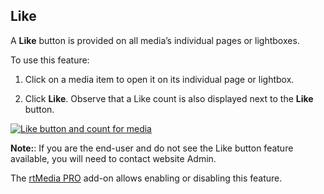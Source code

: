 
## Like
A **Like** button is provided on all media’s individual pages or lightboxes.

To use this feature:
	
1. Click on a media item to open it on its individual page or lightbox.

	
2. Click **Like**. Observe that a Like count is also displayed next to the **Like** button.


[![Like button and count for media ](https://rtcamp.com/wp-content/uploads/2013/11/like.png)](https://rtcamp.com/wp-content/uploads/2013/11/like.png)

**Note:**: If you are the end-user and do not see the Like button feature available, you will need to contact website Admin.

The [rtMedia PRO](https://rtcamp.com/store/rtmedia-pro/) add-on allows enabling or disabling this feature.

